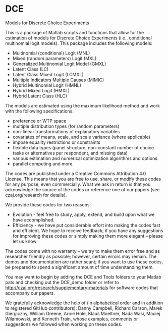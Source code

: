 # DCE
Models for Discrete Choice Experiments

This is a package of Matlab scripts and functions that allow for the estimation of models for Discrete Choice Experiments (i.e., conditional multinomial logit models). 
This package includes the following models:
- Multinomial (conditional) Logit (MNL)
- Mixed (random parameters) Logit (MXL)
- Generalized Multinomial Logit Model (GMXL)
- Latent Class (LC)
- Latent Class Mixed Logit (LCMXL)
- Multiple Indicators Multiple Causes (MIMIC)
- Hybrid Multinomial Logit (HMNL)
- Hybrid Mixed Logit (HMXL)
- Hybrid Latent Class (HLC)

The models are estimated using the maximum likelihood method and work with the following specifications:
- preference or WTP space
- multiple distribution types (for random parameters)
- non-linear transformations of explanatory variables
- covariates of means, scale, and scale variance (where applicable)
- impose equality restrictions or constraints
- flexible data types (panel structure, non-constant number of choice tasks or alternatives per respondent, and missing data)
- various estimation and numerical optimization algorithms and options
- parallel computing
and more.

The codes are published under a Creative Commons Attribution 4.0 License. This means that you are free to use, share, or modify these codes for any purpose, even commercially. What we ask in return is that you acknowledge the source of the codes or reference one of our papers (see czaj.org/research for details).

We provide these codes for two reasons:
- Evolution - feel free to study, apply, extend, and build upon what we have accomplished.
- Efficiency - we have put considerable effort into making the codes fast and efficient. We hope to receive feedback; if you have any suggestions for improving these codes or simply making them more elegant – please let us know

The codes come with no warranty – we try to make them error free and as researcher friendly as possible; however, certain errors may remain. The demos and documentation are rather scant; if you want to use these codes, be prepared to spend a significant amount of time understanding them.

You may want to begin by adding the DCE and Tools folders to your Matlab pats and checking out the DCE_demo folder or refer to http://czaj.org/research/supplementary-materials for software codes that accompany our papers. 

We gratefully acknowledge the help of (in alphabetical order and in addition to registered GitHub contributors): Danny Campbell, Richard Carson, Marek Giergiczny, William Greene, Arnie Hole, Klaus Moeltner, Nada Wasi, Maciej Wilamowski, and Kenneth Train, whose examples, comments or suggestions we followed when working on these codes.